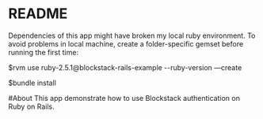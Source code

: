 # README

Dependencies of this app might have broken my local ruby environment. To avoid problems in local machine, create a folder-specific gemset before running the first time:

$rvm use ruby-2.5.1@blockstack-rails-example --ruby-version —create

$bundle install

#About
This app demonstrate how to use Blockstack authentication on Ruby on Rails. 
